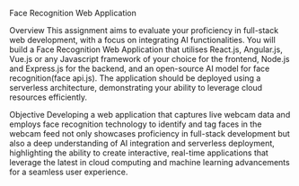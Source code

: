 
Face Recognition Web Application

Overview
This assignment aims to evaluate your proficiency in full-stack web development, with a focus on
integrating AI functionalities. You will build a Face Recognition Web Application that utilises
React.js, Angular.js, Vue.js or any Javascript framework of your choice for the frontend, Node.js
and Express.js for the backend, and an open-source AI model for face recognition(face api.js).
The application should be deployed using a serverless architecture, demonstrating your ability to
leverage cloud resources efficiently.

Objective
Developing a web application that captures live webcam data and employs face recognition
technology to identify and tag faces in the webcam feed not only showcases proficiency in
full-stack development but also a deep understanding of AI integration and serverless
deployment, highlighting the ability to create interactive, real-time applications that leverage the
latest in cloud computing and machine learning advancements for a seamless user experience.
